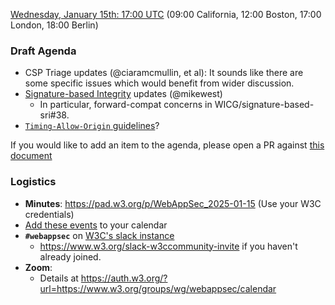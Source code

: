 [Wednesday, January 15th: 17:00 UTC](https://www.timeanddate.com/worldclock/fixedtime.html?iso=20250115T1700) (09:00 California, 12:00 Boston, 17:00 London, 18:00 Berlin)

### Draft Agenda

*   CSP Triage updates (@ciaramcmullin, et al): It sounds like there are some specific issues which would benefit from wider discussion.
*   [Signature-based Integrity](https://wicg.github.io/signature-based-sri/) updates (@mikewest)
    *   In particular, forward-compat concerns in WICG/signature-based-sri#38.  
*   [`Timing-Allow-Origin` guidelines](https://github.com/w3c/webappsec/issues/664)?

If you would like to add an item to the agenda, please open a PR against [this document](https://github.com/w3c/webappsec/new/main/meetings/2025/2025-01-15-agenda.md)

### Logistics

*   **Minutes**: <https://pad.w3.org/p/WebAppSec_2025-01-15> (Use your W3C credentials)
*   [Add these events](https://www.w3.org/groups/wg/webappsec/calendar#export) to your calendar
*   **`#webappsec`** on [W3C's slack instance](https://w3ccommunity.slack.com/)
    * <https://www.w3.org/slack-w3ccommunity-invite> if you haven't already joined.
*   **Zoom**:
    * Details at <https://auth.w3.org/?url=https://www.w3.org/groups/wg/webappsec/calendar>
